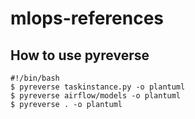 # mlops-references

## How to use pyreverse

```
#!/bin/bash
$ pyreverse taskinstance.py -o plantuml
$ pyreverse airflow/models -o plantuml
$ pyreverse . -o plantuml
```

